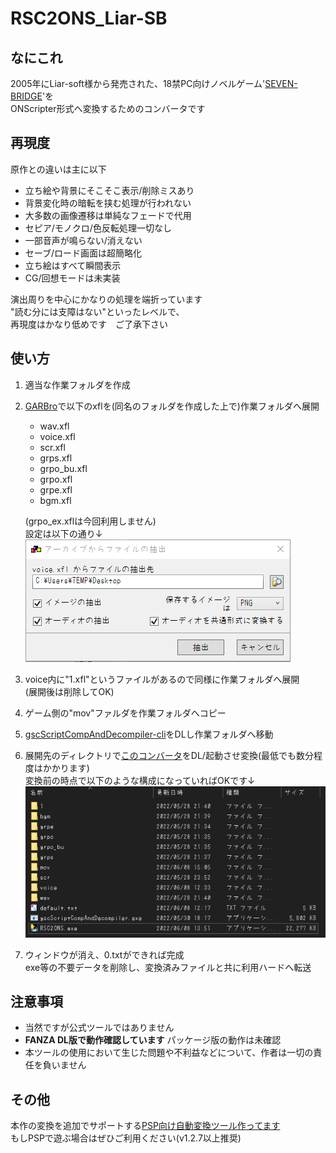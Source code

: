 # RSC2ONS_Liar-SB
## なにこれ
  2005年にLiar-soft様から発売された、18禁PC向けノベルゲーム'[SEVEN-BRIDGE](https://www.liar.co.jp/seven.html)'を<br>
  ONScripter形式へ変換するためのコンバータです<br>

## 再現度
原作との違いは主に以下
 - 立ち絵や背景にそこそこ表示/削除ミスあり
 - 背景変化時の暗転を挟む処理が行われない
 - 大多数の画像遷移は単純なフェードで代用
 - セピア/モノクロ/色反転処理一切なし
 - 一部音声が鳴らない/消えない
 - セーブ/ロード画面は超簡略化
 - 立ち絵はすべて瞬間表示
 - CG/回想モードは未実装

演出周りを中心にかなりの処理を端折っています<br>
"読む分には支障はない"といったレベルで、<br>
再現度はかなり低めです　ご了承下さい<br>

## 使い方
 1. 適当な作業フォルダを作成
 2. [GARBro](https://drive.google.com/file/d/1gH9nNRxaz8GexN0B1hWyUc3o692bkWXX/view)で以下のxflを(同名のフォルダを作成した上で)作業フォルダへ展開<br>
    
     - wav.xfl
     - voice.xfl
     - scr.xfl
     - grps.xfl
     - grpo_bu.xfl
     - grpo.xfl
     - grpe.xfl
     - bgm.xfl

     (grpo_ex.xflは今回利用しません)<br>
     設定は以下の通り↓<br>
     ![](image1.png)
 3. voice内に"1.xfl"というファイルがあるので同様に作業フォルダへ展開<br>
    (展開後は削除してOK)
 4. ゲーム側の"mov"ファルダを作業フォルダへコピー
 5. [gscScriptCompAndDecompiler-cli](https://github.com/PC-CNT/gscScriptCompAndDecompiler-cli/releases/tag/pr12)をDLし作業フォルダへ移動<br>
 6. 展開先のディレクトリで[このコンバータ](https://github.com/Prince-of-sea/RSC2ONS_Liar-SB/releases/latest)をDL/起動させ変換(最低でも数分程度はかかります)<br>
    変換前の時点で以下のような構成になっていればOKです↓<br>
    ![](image2.png)<br>
 7. ウィンドウが消え、0.txtができれば完成<br>
    exe等の不要データを削除し、変換済みファイルと共に利用ハードへ転送


## 注意事項
 - 当然ですが公式ツールではありません
 - __FANZA DL版で動作確認しています__ パッケージ版の動作は未確認
 - 本ツールの使用において生じた問題や不利益などについて、作者は一切の責任を負いません

## その他
本作の変換を追加でサポートする[PSP向け自動変換ツール作ってます](https://github.com/Prince-of-sea/ONScripter_Multi_Converter)<br>
もしPSPで遊ぶ場合はぜひご利用ください(v1.2.7以上推奨)
